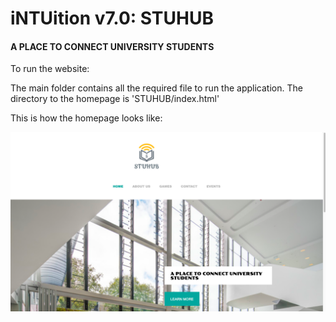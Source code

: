 # iNTUition v7.0: STUHUB
#### A PLACE TO CONNECT UNIVERSITY STUDENTS

To run the website:

The main folder contains all the required file to run the application. The directory to the homepage is 'STUHUB/index.html'

This is how the homepage looks like:

![websitepic](website.png)
